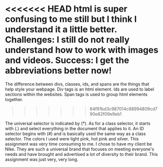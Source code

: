 <<<<<<< HEAD
html is super confusing to me still but I think I understand it a little better.
Challenges:
I still do not really understand how to work with images and videos.
Success:
I get the abbreviations better now!
=======
The difference between divs, classes, ids, and spans are the things that help style your webpage. Div tags is an html element. Ids are used to label sections within the websites. Span tags is used to group html elements together.

>>>>>>> 84f91bd3c987014c88994809cd790e82f09e9eb1

The universal selector is indicated by (*). As for a class selector, it starts with (.) and select everything in the document that applies to it. An ID selector begins with (#) and is basically used the same way as a class selector. The colors I used were light pink, hot pink and silver. This assignment was very time consuming to me.
I chose to have my client be Nike. They are such a universal brand that focuses on meeting everyone's needs and have brought and advertised a lot of diversity to their brand. This assignment was just very, very long.
